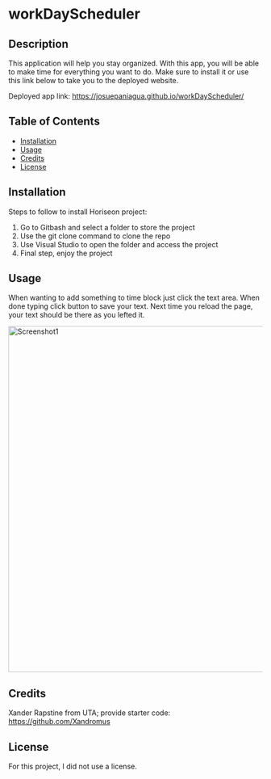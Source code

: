 # workDayScheduler

## Description

This application will help you stay organized. With this app, you will be able to make time for everything you want to do. Make sure to install it or use this link below to take you to the deployed website.

Deployed app link: https://josuepaniagua.github.io/workDayScheduler/

## Table of Contents

- [Installation](#installation)
- [Usage](#usage)
- [Credits](#credits)
- [License](#license)

## Installation

Steps to follow to install Horiseon project:
1. Go to Gitbash and select a folder to store the project
2. Use the git clone command to clone the repo
3. Use Visual Studio to open the folder and access the project
4. Final step, enjoy the project

## Usage

When wanting to add something to time block just click the text area. When done typing click button to save your text. Next time you reload the page, your text should be there as you lefted it.

<img width= "685" alt="Screenshot1" src=“images/workday.png”>

## Credits

Xander Rapstine from UTA; provide starter code: https://github.com/Xandromus

## License

For this project, I did not use a license.

